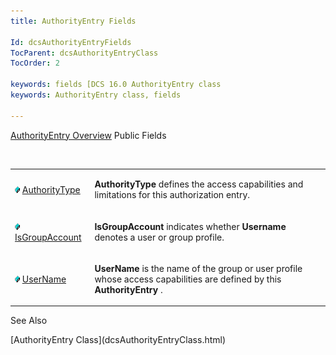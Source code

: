 ```yaml
---
title: AuthorityEntry Fields

Id: dcsAuthorityEntryFields
TocParent: dcsAuthorityEntryClass
TocOrder: 2

keywords: fields [DCS 16.0 AuthorityEntry class
keywords: AuthorityEntry class, fields

---
```


[AuthorityEntry Overview](dcsAuthorityEntryClass.html) 
Public Fields

<br />

<table class="dtTABLE" id="Table5" x-use-null-cells="x-use-null-cells" style="border-spacing: 0px" cellspacing="0">
          <colgroup span="1">
            <col span="1" style="WIDTH: 20%" />
            <col span="1" style="WIDTH: 70%" />
          </colgroup>
          <tr>
            <td colspan="1" rowspan="1">

<img style="WIDTH: 8px; HEIGHT: 11px" height="11" src="Images/field.bmp" width="8" border="0" x-maintain-ratio="TRUE" /> [ AuthorityType](dcsAuthorityEntryClassAuthorityTypeField.html) 
</td>
            <td colspan="1" rowspan="1">

**AuthorityType** defines the access capabilities and limitations for this authorization entry.
</td>
          </tr>
          <tr>
            <td colspan="1" rowspan="1">

<img style="WIDTH: 8px; HEIGHT: 11px" height="11" src="Images/field.bmp" width="8" border="0" x-maintain-ratio="TRUE" /> [ IsGroupAccount](dcsAuthorityEntryClassUsernameField.html) 
</td>
            <td colspan="1" rowspan="1">

**IsGroupAccount** indicates whether **Username** denotes a user or group profile.
</td>
          </tr>
          <tr>
            <td colspan="1" rowspan="1">

<img height="11" src="Images/field.bmp" width="8" border="0" x-maintain-ratio="TRUE" /> [UserName](dcsAuthorityEntryClassUsernameField.html) 
</td>
            <td colspan="1" rowspan="1">

**UserName** is the name of the group or user profile whose access capabilities are defined by this **AuthorityEntry** .
</td>
          </tr>
</table>

See Also

<dl />
      [AuthorityEntry Class](dcsAuthorityEntryClass.html)

